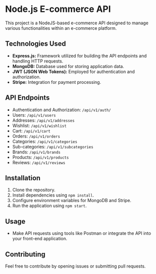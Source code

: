 # Node.js E-commerce API

This project is a NodeJS-based e-commerce API designed to manage various functionalities within an e-commerce platform.

## Technologies Used

- **Express.js:** Framework utilized for building the API endpoints and handling HTTP requests.
- **MongoDB:** Database used for storing application data.
- **JWT (JSON Web Tokens):** Employed for authentication and authorization.
- **Stripe:** Integration for payment processing.

## API Endpoints

- Authentication and Authorization: `/api/v1/auth/`
- Users: `/api/v1/users`
- Addresses: `/api/v1/addresses`
- Wishlist: `/api/v1/wishlist`
- Cart: `/api/v1/cart`
- Orders: `/api/v1/orders`
- Categories: `/api/v1/categories`
- Sub-categories: `/api/v1/subcategories`
- Brands: `/api/v1/brands`
- Products: `/api/v1/products`
- Reviews: `/api/v1/reviews`

## Installation

1. Clone the repository.
2. Install dependencies using `npm install`.
3. Configure environment variables for MongoDB and Stripe.
4. Run the application using `npm start`.

## Usage

- Make API requests using tools like Postman or integrate the API into your front-end application.

## Contributing

Feel free to contribute by opening issues or submitting pull requests.
